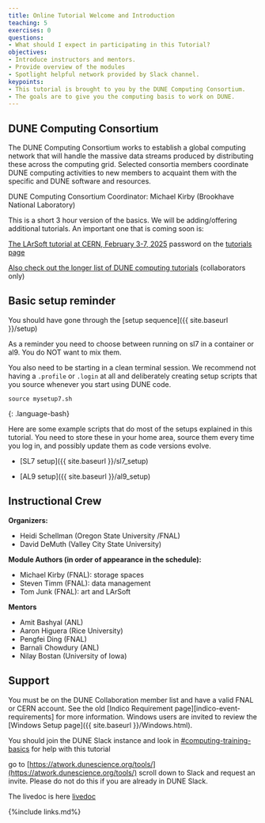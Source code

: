 ```yaml
---
title: Online Tutorial Welcome and Introduction 
teaching: 5
exercises: 0
questions:
- What should I expect in participating in this Tutorial? 
objectives:  
- Introduce instructors and mentors.
- Provide overview of the modules
- Spotlight helpful network provided by Slack channel.
keypoints:
- This tutorial is brought to you by the DUNE Computing Consortium.
- The goals are to give you the computing basis to work on DUNE.
---
```

## DUNE Computing Consortium

The DUNE Computing Consortium works to establish a global computing network that will handle the massive data streams produced by distributing these across the computing grid.
Selected consortia members coordinate DUNE computing activities to new members to acquaint them with the specific and DUNE software and resources.

DUNE Computing Consortium Coordinator: Michael Kirby (Brookhave National Laboratory)

<!--
## A video from 2022 of a Welcome Session for a live event

The session will be captured on video a placed here after the workshop for asynchronous study.
A similar session from May 2022 was captured for your asynchronous review.

<center>
<iframe width="560" height="315" src="https://www.youtube.com/embed/B1mr3v1i7M8" title="DUNE Computing Tutorial May 2022 Introduction" frameborder="0" allow="accelerometer; autoplay; clipboard-write; encrypted-media; gyroscope; picture-in-picture" allowfullscreen></iframe>
</center>
-->

<!--
## Schedule

The May 2023 DUNE computing training spanned two days: [Indico site](https://indico.fnal.gov/event/59762/timetable/#20230524).

--> 

This is a short 3 hour version of the basics.  We will be adding/offering additional tutorials.  An important one that is coming soon is:

[The LArSoft tutorial at CERN, February 3-7, 2025](https://indico.cern.ch/event/1461779/) password on the [tutorials page](https://wiki.dunescience.org/wiki/Computing_tutorials)

[Also check out the longer list of DUNE computing tutorials](https://wiki.dunescience.org/wiki/Computing_tutorials) (collaborators only)

## Basic setup reminder

You should have gone through the [setup sequence]({{ site.baseurl }}/setup)

As a reminder you need to choose between running on sl7 in a container or al9.  You do NOT want to mix them.

You also need to be starting in a clean terminal session.  We recommend not having a `.profile` or `.login` at all and deliberately creating  setup scripts that you source whenever you start using DUNE code. 

~~~ 
source mysetup7.sh
~~~
{: .language-bash}

Here are some example scripts that do most of the setups explained in this tutorial.  You need to store these in your home area, source them every time you log in, and possibly update them as code versions evolve. 


- [SL7 setup]({{ site.baseurl }}/sl7_setup)

- [AL9 setup]({{ site.baseurl }}/al9_setup)


## Instructional Crew

**Organizers:**
- Heidi Schellman (Oregon State University /FNAL)
- David DeMuth (Valley City State University)

**Module Authors (in order of appearance in the schedule):**
- Michael Kirby (FNAL): storage spaces
- Steven Timm (FNAL): data management 
- Tom Junk (FNAL): art and LArSoft


**Mentors**
- Amit Bashyal (ANL)
- Aaron Higuera (Rice University)
- Pengfei Ding (FNAL)
- Barnali Chowdury (ANL)
- Nilay Bostan (University of Iowa)

## Support

<!--
There will be live documents linked from [Indico][indico-event-link] for each [Zoom][zoom-link] session. You can write questions there, anonymously or not, and experts will reply. The chat on Zoom can quickly saturate so this is a more convenient solution and proved very successful at the previous training. We will collect all questions and release a Q&A after the event.
-->

You must be on the DUNE Collaboration member list and have a valid FNAL or CERN account. See the old [Indico Requirement page][indico-event-requirements] for more information. Windows users are invited to review the [Windows Setup page]({{ site.baseurl }}/Windows.html).

You should join the DUNE Slack instance and look in [#computing-training-basics](https://dunescience.slack.com/archives/C02TJDHUQPR) for help with this tutorial

go to [https://atwork.dunescience.org/tools/](https://atwork.dunescience.org/tools/) scroll down to Slack and request an invite.  Please do not do this if you are already in DUNE Slack.

The livedoc is here [livedoc](https://docs.google.com/document/d/1QNK-hKPqLIVaecRyg9q4QZOHNwAZgq32oHVuboG_AvQ/edit?usp=sharing)






{%include links.md%} 

[metacat]: https://dune.github.io/DataCatalogDocs/
[rucio]: https://rucio.github.io/documentation/
<!--[indico-event-link]: https://indico.fnal.gov/event/59762/
[slack-join-link]: https://dunescience.slack.com/
[zoom-link]: https://fnal.zoom.us/
[indico-event-requirements]: https://indico.fnal.gov/event/59762/page/3229-requirements
-->
